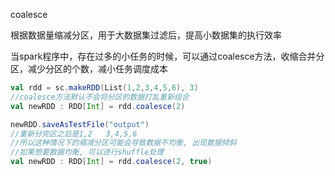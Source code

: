 coalesce

根据数据量缩减分区，用于大数据集过滤后，提高小数据集的执行效率

当spark程序中，存在过多的小任务的时候，可以通过coalesce方法，收缩合并分区，减少分区的个数，减小任务调度成本



~~~scala
val rdd = sc.makeRDD(List(1,2,3,4,5,6), 3)
//coalesce方法默认不会将分区的数据打乱重新组合
val newRDD : RDD[Int] = rdd.coalesce(2)

newRDD.saveAsTestFile("output")
//重新分完区之后是1,2   3,4,5,6
//所以这种情况下的缩减分区可能会导致数据不均衡, 出现数据倾斜
//如果想要数据均衡, 可以进行shuffle处理
val newRDD : RDD[Int] = rdd.coalesce(2, true)

~~~

